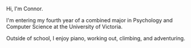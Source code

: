 Hi, I'm Connor.

I'm entering my fourth year of a combined major in Psychology and Computer Science at the University of Victoria. 

Outside of school, I enjoy piano, working out, climbing, and adventuring.
